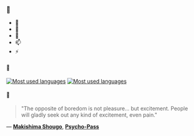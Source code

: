 ### 👋

- 🔭
- 🌱
- 💬
- 📫
- ⚡

#### 🧏

[![Most used languages](https://github-readme-stats-aynah.vercel.app/api/top-langs/?username=aynh&theme=solarized-dark&langs_count=6&layout=compact&hide_title=true)](https://github.com/anuraghazra/github-readme-stats#gh-dark-mode-only)
[![Most used languages](https://github-readme-stats-aynah.vercel.app/api/top-langs/?username=aynh&theme=solarized-light&langs_count=6&layout=compact&hide_title=true)](https://github.com/anuraghazra/github-readme-stats#gh-light-mode-only)

#### 💬

> "The opposite of boredom is not pleasure... but excitement. People will gladly seek out any kind of excitement, even pain."

&mdash; [**Makishima Shougo**](https://myanimelist.net/character.php?q=Makishima%20Shougo&cat=character), [**Psycho-Pass**](https://myanimelist.net/search/all?q=Psycho-Pass&cat=all)
